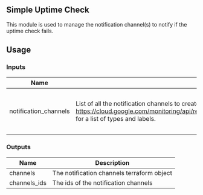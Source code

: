 ## Simple Uptime Check

This module is used to manage the notification channel(s) to notify if the uptime check fails.

## Usage

### Inputs

| Name | Description | Type | Default | Required |
|------|-------------|------|---------|:--------:|
notification\_channels | List of all the notification channels to create for alerting if the uptime check fails. See https://cloud.google.com/monitoring/api/ref_v3/rest/v3/projects.notificationChannelDescriptors/list for a list of types and labels. | <pre>list(object({<br>    display_name = string<br>    type         = string<br>    labels       = map(string)<br>  }))</pre> | `[]` | no 

### Outputs

| Name | Description |
|------|-------------|
| channels | The notification channels terraform object |
| channels_ids | The ids of the notification channels |